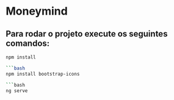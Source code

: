 # Moneymind

## Para rodar o projeto execute os seguintes comandos: 

```bash
npm install

```bash
npm install bootstrap-icons

```bash
ng serve
